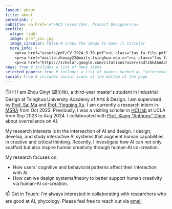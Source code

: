 ```yaml
---
layout: about
title: about
permalink: /
subtitle: <a href='#'>HCI researcher, Product Designer</a>.
profile:
  align: right
  image: prof_pic.jpg
  image_circular: false # crops the image to make it circular
  more_info: >
    <p><a href="assets/pdf/CV_2024.9.30.pdf"><i class="fas fa-file-pdf"></i> CV</a></p>
    <p><a href="mailto:zhouqy22@mails.tsinghua.edu.cn"><i class="fas fa-envelope"></i> Email</a></p>
    <p><a href="https://scholar.google.com/citations?user=7adtJAkAAAAJ&hl=zh-CN"><i class="ai ai-google-scholar"></i> Google Scholar</a></p>
news: true # includes a list of news items
selected_papers: true # includes a list of papers marked as "selected={true}"
social: true # includes social icons at the bottom of the page
---
```


🖐Hi!
I am Zhou Qinyi (周沁怡), a third-year master's student in Industrial Design at Tsinghua University Academy of Arts & Design. I am supervised by [Prof. Sai Ma](https://www.ad.tsinghua.edu.cn/info/1226/15203.htm) and [Prof. Yingqing Xu](https://www.ad.tsinghua.edu.cn/info/1265/15135.htm). I am currently a research intern in [MSRA](https://www.msra.cn/) from Oct 2023. Previously, I was a visiting scholar in [HCI lab](https://hci.ucla.edu/) at UCLA from Sep 2023 to Aug 2024. I collaborated with [Prof. Xiang "Anthony" Chen](https://hci.prof/) about overreliance on AI.

My research interests is in the intersection of AI and design. I design, develop, and study interactive AI systems that augment human capabilities in creative and critical thinking. Recently, I investigate how AI can not only scaffold but also inspire human creativity through human-AI co-creation.

My research focuses on:
- How users' cognitive and behavioral patterns affect their interaction with AI.
- How can we design systems/theory to better support human creativity via human-AI co-creation.

📫 Get in Touch: 
I'm always interested in collaborating with researchers who are good at AI, phycology. Please feel free to reach out via [email](mailto:qinyizhou@tsinghua.edu.cn).

<!-- 
Write your biography here. Tell the world about yourself. Link to your favorite [subreddit](http://reddit.com). You can put a picture in, too. The code is already in, just name your picture `prof_pic.jpg` and put it in the `img/` folder.

Put your address / P.O. box / other info right below your picture. You can also disable any of these elements by editing `profile` property of the YAML header of your `_pages/about.md`. Edit `_bibliography/papers.bib` and Jekyll will render your [publications page](/al-folio/publications/) automatically.

Link to your social media connections, too. This theme is set up to use [Font Awesome icons](https://fontawesome.com/) and [Academicons](https://jpswalsh.github.io/academicons/), like the ones below. Add your Facebook, Twitter, LinkedIn, Google Scholar, or just disable all of them. -->
